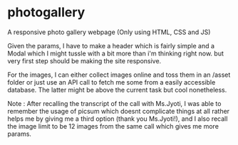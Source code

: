 # photogallery

A responsive photo gallery webpage (Only using HTML, CSS and JS)

Given the params, I have to make a header which is fairly simple and a Modal which I might tussle with a bit more than i'm thinking right now. but very first step should be making the site responsive. 

For the images, I can either collect images online and toss them in an /asset folder or just use an API call to fetch me some from a easily accessible database. 
The latter might be above the current task but cool nonetheless.

Note : After recalling the transcript of the call with Ms.Jyoti, I was able to remember the usage of picsum which doesnt complicate things at all rather helps me by giving me a third option (thank you Ms.Jyoti!), and I also recall the image limit to be 12 images from the same call which gives me more params. 



